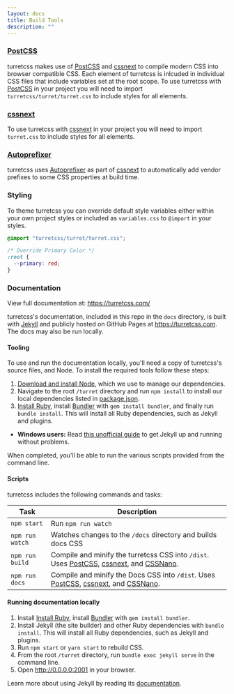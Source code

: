 ```yaml
---
layout: docs
title: Build Tools
description: ""
---
```


### [PostCSS][postcss]

turretcss makes use of [PostCSS][postcss] and [cssnext][cssnext] to compile modern CSS into browser compatible CSS. Each element of turretcss is inlcuded in individual CSS files that include variables set at the root scope. To use turretcss with [PostCSS][postcss] in your project you will need to import `turretcss/turret/turret.css` to include styles for all elements.

### [cssnext][cssnext]

To use turretcss with [cssnext][cssnext] in your project you will need to import `turret.css` to include styles for all elements.

### [Autoprefixer][autoprefixer]

turretcss uses [Autoprefixer][autoprefixer] as part of [cssnext][cssnext] to automatically add vendor prefixes to some CSS properties at build time.

### Styling

To theme turretcss you can override default style variables either within your own project styles or included as `variables.css` to `@import` in your styles.

```css
@import "turretcss/turret/turret.css";

/* Override Primary Color */
:root {
  --primary: red;
}
```

### Documentation

View full documentation at: <https://turretcss.com/>

turretcss's documentation, included in this repo in the `docs` directory, is built with [Jekyll](https://jekyllrb.com) and publicly hosted on GitHub Pages at <https://turretcss.com>. The docs may also be run locally.

#### Tooling

To use and run the documentation locally, you'll need a copy of turretcss's source files, and Node. To install the required tools follow these steps:

1. [Download and install Node](https://nodejs.org/download/), which we use to manage our dependencies.
2. Navigate to the root `/turret` directory and run `npm install` to install our local dependencies listed in [package.json](https://github.com/turretcss/turret/blob/master/package.json).
3. [Install Ruby][install-ruby], install [Bundler][gembundler] with `gem install bundler`, and finally run `bundle install`. This will install all Ruby dependencies, such as Jekyll and plugins.

- **Windows users:** Read [this unofficial guide](http://jekyll-windows.juthilo.com/) to get Jekyll up and running without problems.

When completed, you'll be able to run the various scripts provided from the command line.

#### Scripts

turretcss includes the following commands and tasks:

| Task            | Description                                                                                                             |
| --------------- | ----------------------------------------------------------------------------------------------------------------------- |
| `npm start`     | Run `npm run watch`                                                                                                     |
| `npm run watch` | Watches changes to the `/docs` directory and builds docs CSS                                                            |
| `npm run build` | Compile and minify the turretcss CSS into `/dist`. Uses [PostCSS][postcss], [cssnext][cssnext], and [CSSNano][cssnano]. |
| `npm run docs`  | Compile and minify the Docs CSS into `/dist`. Uses [PostCSS][postcss], [cssnext][cssnext], and [CSSNano][cssnano].      |

#### Running documentation locally

1. Install [Install Ruby][install-ruby], install [Bundler][gembundler] with `gem install bundler`.
2. Install Jekyll (the site builder) and other Ruby dependencies with `bundle install`. This will install all Ruby dependencies, such as Jekyll and plugins.
3. Run `npm start` or `yarn start` to rebuild CSS.
4. From the root `/turret` directory, run `bundle exec jekyll serve` in the command line.
5. Open <http://0.0.0.0:2001> in your browser.

Learn more about using Jekyll by reading its [documentation](https://jekyllrb.com/docs/home/).

[install-ruby]: https://www.ruby-lang.org/en/documentation/installation/
[gembundler]: https://bundler.io/
[turretcss]: https://turretcss.com/
[turretcss-boilerplate]: https://github.com/turretcss/turretcss-boilerplate
[postcss]: http://postcss.org/
[postcss cli]: https://github.com/postcss/postcss-cli
[cssnext]: http://cssnext.io/
[cssnano]: http://cssnano.co/
[autoprefixer]: https://github.com/postcss/autoprefixer
